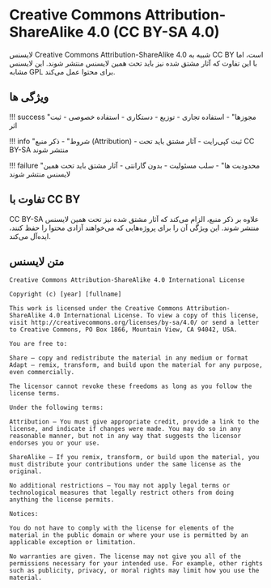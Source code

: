 # Creative Commons Attribution-ShareAlike 4.0 (CC BY-SA 4.0)

لایسنس Creative Commons Attribution-ShareAlike 4.0 شبیه به CC BY است، اما با این تفاوت که آثار مشتق شده نیز باید تحت همین لایسنس منتشر شوند. این لایسنس مشابه GPL برای محتوا عمل می‌کند.

## ویژگی ها

!!! success "مجوزها"
    - استفاده تجاری
    - توزیع
    - دستکاری
    - استفاده خصوصی
    - ثبت اثر

!!! info "شروط"
    - ذکر منبع (Attribution)
    - ثبت کپی‌رایت
    - آثار مشتق باید تحت CC BY-SA منتشر شوند

!!! failure "محدودیت ها"
    - سلب مسئولیت
    - بدون گارانتی
    - آثار مشتق باید تحت همین لایسنس منتشر شوند

## تفاوت با CC BY

CC BY-SA علاوه بر ذکر منبع، الزام می‌کند که آثار مشتق شده نیز تحت همین لایسنس منتشر شوند. این ویژگی آن را برای پروژه‌هایی که می‌خواهند آزادی محتوا را حفظ کنند، ایده‌آل می‌کند.

## متن لایسنس
```
Creative Commons Attribution-ShareAlike 4.0 International License

Copyright (c) [year] [fullname]

This work is licensed under the Creative Commons Attribution-ShareAlike 4.0 International License. To view a copy of this license, visit http://creativecommons.org/licenses/by-sa/4.0/ or send a letter to Creative Commons, PO Box 1866, Mountain View, CA 94042, USA.

You are free to:

Share — copy and redistribute the material in any medium or format
Adapt — remix, transform, and build upon the material for any purpose, even commercially.

The licensor cannot revoke these freedoms as long as you follow the license terms.

Under the following terms:

Attribution — You must give appropriate credit, provide a link to the license, and indicate if changes were made. You may do so in any reasonable manner, but not in any way that suggests the licensor endorses you or your use.

ShareAlike — If you remix, transform, or build upon the material, you must distribute your contributions under the same license as the original.

No additional restrictions — You may not apply legal terms or technological measures that legally restrict others from doing anything the license permits.

Notices:

You do not have to comply with the license for elements of the material in the public domain or where your use is permitted by an applicable exception or limitation.

No warranties are given. The license may not give you all of the permissions necessary for your intended use. For example, other rights such as publicity, privacy, or moral rights may limit how you use the material.
```
